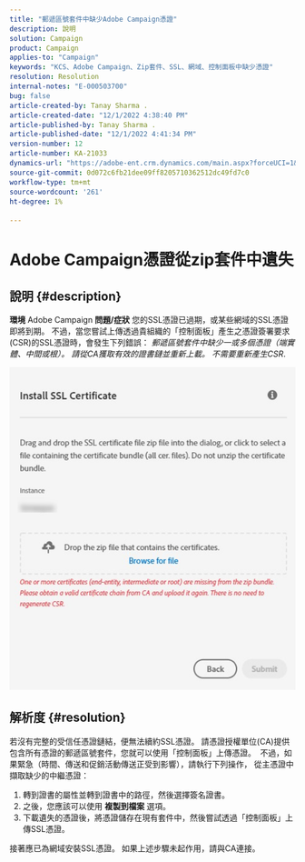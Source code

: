 ```yaml
---
title: "郵遞區號套件中缺少Adobe Campaign憑證"
description: 說明
solution: Campaign
product: Campaign
applies-to: "Campaign"
keywords: "KCS、Adobe Campaign、Zip套件、SSL、網域、控制面板中缺少憑證"
resolution: Resolution
internal-notes: "E-000503700"
bug: false
article-created-by: Tanay Sharma .
article-created-date: "12/1/2022 4:38:40 PM"
article-published-by: Tanay Sharma .
article-published-date: "12/1/2022 4:41:34 PM"
version-number: 12
article-number: KA-21033
dynamics-url: "https://adobe-ent.crm.dynamics.com/main.aspx?forceUCI=1&pagetype=entityrecord&etn=knowledgearticle&id=18c9699a-9671-ed11-9562-6045bd006239"
source-git-commit: 0d072c6fb21dee09ff8205710362512dc49fd7c0
workflow-type: tm+mt
source-wordcount: '261'
ht-degree: 1%

---
```


# Adobe Campaign憑證從zip套件中遺失

## 說明 {#description}

<b>環境</b>
Adobe Campaign
<b>問題/症狀</b>
您的SSL憑證已過期，或某些網域的SSL憑證即將到期。 不過，當您嘗試上傳透過貴組織的「控制面板」產生之憑證簽署要求(CSR)的SSL憑證時，會發生下列錯誤： *郵遞區號套件中缺少一或多個憑證（端實體、中間或根）。 請從CA獲取有效的證書鏈並重新上載。 不需要重新產生CSR*.


![](assets/___1bc9699a-9671-ed11-9562-6045bd006239___.png)


## 解析度 {#resolution}


若沒有完整的受信任憑證鏈結，便無法續約SSL憑證。 請憑證授權單位(CA)提供包含所有憑證的郵遞區號套件，您就可以使用「控制面板」上傳憑證。  不過，如果緊急（時間、傳送和促銷活動傳送正受到影響），請執行下列操作，&#x200B; &#x200B; &#x200B; &#x200B; &#x200B; &#x200B;從主憑證中擷取缺少的中繼憑證：

1. 轉到證書的屬性並轉到證書中的路徑，然後選擇簽名證書。
2. 之後，您應該可以使用 <b>複製到檔案</b> 選項。
3. 下載遺失的憑證後，將憑證儲存在現有套件中，然後嘗試透過「控制面板」上傳SSL憑證。


接著應已為網域安裝SSL憑證。 如果上述步驟未起作用，請與CA連接。

